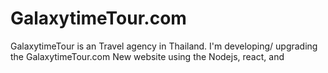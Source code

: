# GalaxytimeTour.com
 GalaxytimeTour is an Travel agency in Thailand.  I'm developing/ upgrading the GalaxytimeTour.com New website using the Nodejs, react, and  
